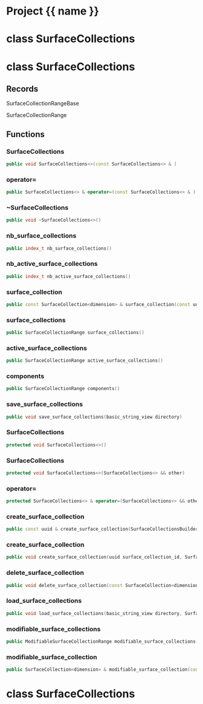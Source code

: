 <script setup>
import {useRoute} from 'vitepress'
const {path} = useRoute()
const tokens = path.split('/')
const words = tokens[2].split('-');
for (let i = 0; i < words.length; i++) {
    words[i] = words[i].charAt(0).toUpperCase() + words[i].slice(1);
    words[i] = words[i].replace('geode', 'Geode')
}
const name = words.join('-');
</script>
# Project {{ name }}

# class SurfaceCollections


# class SurfaceCollections


## Records

SurfaceCollectionRangeBase

SurfaceCollectionRange



## Functions

### SurfaceCollections

```cpp
public void SurfaceCollections<>(const SurfaceCollections<> & )
```


### operator=

```cpp
public SurfaceCollections<> & operator=(const SurfaceCollections<> & )
```


### ~SurfaceCollections

```cpp
public void ~SurfaceCollections<>()
```


### nb_surface_collections

```cpp
public index_t nb_surface_collections()
```


### nb_active_surface_collections

```cpp
public index_t nb_active_surface_collections()
```


### surface_collection

```cpp
public const SurfaceCollection<dimension> & surface_collection(const uuid & id)
```


### surface_collections

```cpp
public SurfaceCollectionRange surface_collections()
```


### active_surface_collections

```cpp
public SurfaceCollectionRange active_surface_collections()
```


### components

```cpp
public SurfaceCollectionRange components()
```


### save_surface_collections

```cpp
public void save_surface_collections(basic_string_view directory)
```


### SurfaceCollections

```cpp
protected void SurfaceCollections<>()
```


### SurfaceCollections

```cpp
protected void SurfaceCollections<>(SurfaceCollections<> && other)
```


### operator=

```cpp
protected SurfaceCollections<> & operator=(SurfaceCollections<> && other)
```


### create_surface_collection

```cpp
public const uuid & create_surface_collection(SurfaceCollectionsBuilderKey key)
```


### create_surface_collection

```cpp
public void create_surface_collection(uuid surface_collection_id, SurfaceCollectionsBuilderKey key)
```


### delete_surface_collection

```cpp
public void delete_surface_collection(const SurfaceCollection<dimension> & boundary, SurfaceCollectionsBuilderKey key)
```


### load_surface_collections

```cpp
public void load_surface_collections(basic_string_view directory, SurfaceCollectionsBuilderKey key)
```


### modifiable_surface_collections

```cpp
public ModifiableSurfaceCollectionRange modifiable_surface_collections(SurfaceCollectionsBuilderKey key)
```


### modifiable_surface_collection

```cpp
public SurfaceCollection<dimension> & modifiable_surface_collection(const uuid & id, SurfaceCollectionsBuilderKey key)
```




# class SurfaceCollections


